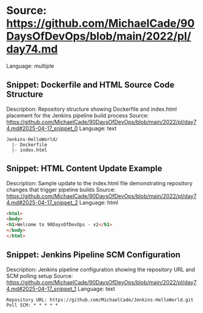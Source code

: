 # Source: https://github.com/MichaelCade/90DaysOfDevOps/blob/main/2022/pl/day74.md
Language: multiple

## Snippet: Dockerfile and HTML Source Code Structure
Description: Repository structure showing Dockerfile and index.html placement for the Jenkins pipeline build process
Source: https://github.com/MichaelCade/90DaysOfDevOps/blob/main/2022/pl/day74.md#2025-04-17_snippet_0
Language: text

```text
Jenkins-HelloWorld/
  |- Dockerfile
  |- index.html
```

## Snippet: HTML Content Update Example
Description: Sample update to the index.html file demonstrating repository changes that trigger pipeline builds
Source: https://github.com/MichaelCade/90DaysOfDevOps/blob/main/2022/pl/day74.md#2025-04-17_snippet_2
Language: html

```html
<html>
<body>
<h1>Welcome to 90DaysOfDevOps - v2</h1>
</body>
</html>
```

## Snippet: Jenkins Pipeline SCM Configuration
Description: Jenkins pipeline configuration showing the repository URL and SCM polling setup
Source: https://github.com/MichaelCade/90DaysOfDevOps/blob/main/2022/pl/day74.md#2025-04-17_snippet_1
Language: text

```text
Repository URL: https://github.com/MichaelCade/Jenkins-HelloWorld.git
Poll SCM: * * * * *
```